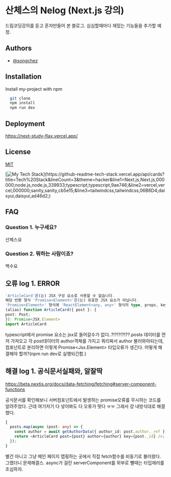 # 산체스의 Nelog (Next.js 강의)

드림코딩강의를 듣고 혼자만들어 본 블로그. 심심할때마다 재밌는 기능들을 추가할 예정.

## Authors

- [@songchez](https://github.com/songchez)

## Installation

Install my-project with npm

```bash
  git clone
  npm install
  npm run dev
```

## Deployment

<https://next-study-flax.vercel.app/>

## License

[MIT](https://choosealicense.com/licenses/mit/)

[![My Tech Stack](https://github-readme-tech-stack.vercel.app/api/cards?title=Tech%20Stack&lineCount=3&theme=hacker&line1=Next.js,Next.js,000000;node.js,node.js,339933;typescript,typescript,9ae746;&line2=vercel,vercel,000000;sanity,sanity,cb5e15;&line3=tailwindcss,tailwindcss,06B6D4;daisyui,daisyui,ad46d2;)](https://github-readme-tech-stack.vercel.app/api/cards?title=Tech%20Stack&lineCount=3&theme=hacker&line1=Next.js,Next.js,000000;node.js,node.js,339933;typescript,typescript,9ae746;&line2=vercel,vercel,000000;sanity,sanity,cb5e15;&line3=tailwindcss,tailwindcss,06B6D4;daisyui,daisyui,ad46d2;)

## FAQ

### Question 1. 누구세요?

산체스요

### Question 2. 뭐하는 사람이죠?

백수요

## 오류 log 1. ERROR

```typescript error
'ArticleCard'은(는) JSX 구성 요소로 사용할 수 없습니다.
해당 반환 형식 'Promise<Element>'은(는) 유효한 JSX 요소가 아닙니다.
'Promise<Element>' 형식에 'ReactElement<any, any>' 형식의 type, props, key 속성이 없습니다.ts(2786)
(alias) function ArticleCard({ post }: {
post: Post;
}): Promise<JSX.Element>
import ArticleCard
```

typescript에서 promise 요소는 jsx로 들어갈수가 없다..?!?!?!?!??.posts 데이터를
먼저 가져오고 각 post데이터의 author객체를 가지고 쿼리짜서 author 불러와야되는데, 컴포넌트로 분리하면 이렇게 Promise<Jsx.Element> 타입오류가 생긴다. 어떻게 해결해야 할까?(npm run dev로 실행되긴함.)

## 해결 log 1. 공식문서실패와, 알잘딱

<https://beta.nextjs.org/docs/data-fetching/fetching#server-component-functions>

공식문서를 확인해보니 서버컴포넌트에서 발생하는 promise오류를 무시하는 코드를 알려주었다. 근데 여기저기 다 넣어봐도
다 오류가 떳다 ㅠㅠ 그래서 걍 내방식대로 해결했다.

```typescript
{
  posts.map(async (post: any) => {
    const author = await getAuthorData({ author_id: post.author._ref });
    return <ArticleCard post={post} author={author} key={post._id} />;
  });
}
```

별건 아니고 그냥 메인 페이지 맵핑하는 곳에서 직접 fetch함수를 비동기로 불러왔다. 그랬더니 문제해결스. async가 걸린 serverComponent를 외부로 뺄때는 타입에러를 조심하자.
